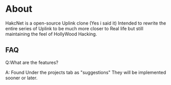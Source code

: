 # About
HakcNet is a open-source Uplink clone (Yes i said it) Intended to rewrite the entire series of Uplink to be much more closer to Real life but still maintaining the feel of HollyWood Hacking.
## FAQ
Q:What are the features?

A: Found Under the projects tab as "suggestions" They will be implemented sooner or later.
